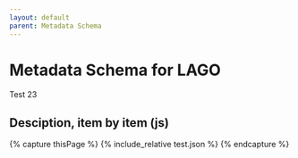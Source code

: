 ```yaml
---
layout: default
parent: Metadata Schema
---
```


# Metadata Schema for LAGO

Test 23

## Desciption, item by item (js) 


{% capture thisPage %}
    {% include_relative test.json %}
{% endcapture %}


<div id="text2"></div>
 
<script>
var j = '{{thisPage}}'
document.getElementById("text2").innerHTML = "hola2";
</script>


<script src="https://code.jquery.com/jquery-3.2.1.min.js"></script>
<script>
$().ready(function(){
    $.getJSON( "/DMP/schema/lagoSchema.jsonld", function( data ) {
    $("#text").html("hola");
  });
});
</script>
 
<div id="text"></div>
